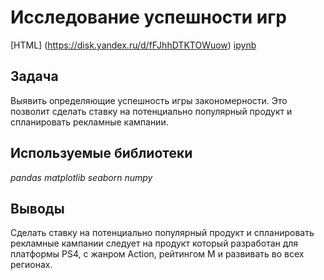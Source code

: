 # Исследование успешности игр

[HTML] (https://disk.yandex.ru/d/fFJhhDTKTOWuow)
[ipynb](https://github.com/Denis-Dorofeev/yandex_practicum_projects/blob/main/Исследование%20успешности%20игр/Исследование%20успешности%20игр.ipynb)

## Задача

Выявить определяющие успешность игры закономерности. Это позволит сделать ставку на потенциально популярный продукт и спланировать рекламные кампании.

## Используемые библиотеки

*pandas*  *matplotlib*  *seaborn*  *numpy*

## Выводы

Сделать ставку на потенциально популярный продукт и спланировать рекламные кампании следует на продукт который разработан для платформы PS4, с жанром Action, рейтингом М и развивать во всех регионах.
